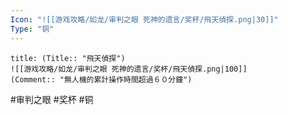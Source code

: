 ```yaml
---
Icon: "![[游戏攻略/如龙/审判之眼 死神的遗言/奖杯/飛天偵探.png|30]]"
Type: "铜"
---
```

```ad-common-bronze-trophy
title: (Title:: "飛天偵探")
![[游戏攻略/如龙/审判之眼 死神的遗言/奖杯/飛天偵探.png|100]]
(Comment:: "無人機的累計操作時間超過６０分鐘")
```

#审判之眼 #奖杯 #铜

